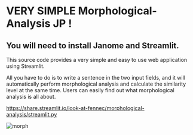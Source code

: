 # VERY SIMPLE Morphological-Analysis JP !

## You will need to install Janome and Streamlit.
This source code provides a very simple and easy to use web application using Streamlit.

All you have to do is to write a sentence in the two input fields, and 
 it will automatically perform morphological analysis and calculate the similarity level at the same time.
 Users can easily find out what morphological analysis is all about.


https://share.streamlit.io/look-at-fennec/morphological-analysis/streamlit.py


![morph](https://user-images.githubusercontent.com/50660421/107884836-6a787e80-6f3a-11eb-9463-640a215f8657.JPG)
